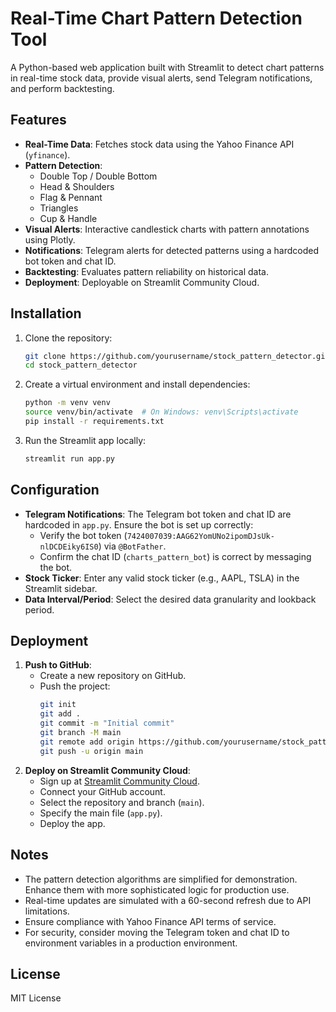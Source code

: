 # Real-Time Chart Pattern Detection Tool

A Python-based web application built with Streamlit to detect chart patterns in real-time stock data, provide visual alerts, send Telegram notifications, and perform backtesting.

## Features
- **Real-Time Data**: Fetches stock data using the Yahoo Finance API (`yfinance`).
- **Pattern Detection**:
  - Double Top / Double Bottom
  - Head & Shoulders
  - Flag & Pennant
  - Triangles
  - Cup & Handle
- **Visual Alerts**: Interactive candlestick charts with pattern annotations using Plotly.
- **Notifications**: Telegram alerts for detected patterns using a hardcoded bot token and chat ID.
- **Backtesting**: Evaluates pattern reliability on historical data.
- **Deployment**: Deployable on Streamlit Community Cloud.

## Installation
1. Clone the repository:
   ```bash
   git clone https://github.com/yourusername/stock_pattern_detector.git
   cd stock_pattern_detector
   ```
2. Create a virtual environment and install dependencies:
   ```bash
   python -m venv venv
   source venv/bin/activate  # On Windows: venv\Scripts\activate
   pip install -r requirements.txt
   ```
3. Run the Streamlit app locally:
   ```bash
   streamlit run app.py
   ```

## Configuration
- **Telegram Notifications**: The Telegram bot token and chat ID are hardcoded in `app.py`. Ensure the bot is set up correctly:
  - Verify the bot token (`7424007039:AAG62YomUNo2ipomDJsUk-nlDCDEiky6IS0`) via `@BotFather`.
  - Confirm the chat ID (`charts_pattern_bot`) is correct by messaging the bot.
- **Stock Ticker**: Enter any valid stock ticker (e.g., AAPL, TSLA) in the Streamlit sidebar.
- **Data Interval/Period**: Select the desired data granularity and lookback period.

## Deployment
1. **Push to GitHub**:
   - Create a new repository on GitHub.
   - Push the project:
     ```bash
     git init
     git add .
     git commit -m "Initial commit"
     git branch -M main
     git remote add origin https://github.com/yourusername/stock_pattern_detector.git
     git push -u origin main
     ```
2. **Deploy on Streamlit Community Cloud**:
   - Sign up at [Streamlit Community Cloud](https://streamlit.io/cloud).
   - Connect your GitHub account.
   - Select the repository and branch (`main`).
   - Specify the main file (`app.py`).
   - Deploy the app.

## Notes
- The pattern detection algorithms are simplified for demonstration. Enhance them with more sophisticated logic for production use.
- Real-time updates are simulated with a 60-second refresh due to API limitations.
- Ensure compliance with Yahoo Finance API terms of service.
- For security, consider moving the Telegram token and chat ID to environment variables in a production environment.

## License
MIT License